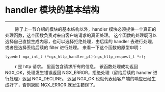 # handler 模块的基本结构
***

&emsp;&emsp;
除了上一节介绍的模块的基本结构以外，handler 模块必须提供一个真正的处理函数，这个函数负责对来自客户端请求的真正处理。
这个函数的处理既可以选择自己直接生成内容，也可以选择拒绝处理，由后续的 handler 去进行处理，或者是选择丢给后续的 filter 进行处理。
来看一下这个函数的原型申明：

    typedef ngx_int_t (*ngx_http_handler_pt)(ngx_http_request_t *r);

&emsp;&emsp;
r 是 http 请求。
里面包含请求所有的信息。
该函数处理成功返回 NGX_OK，处理发生错误返回 NGX_ERROR，拒绝处理（留给后续的 handler 进行处理）返回 NGX_DECLINE。
返回 NGX_OK 也就代表给客户端的响应已经生成好了，否则返回 NGX_ERROR 就发生错误了。